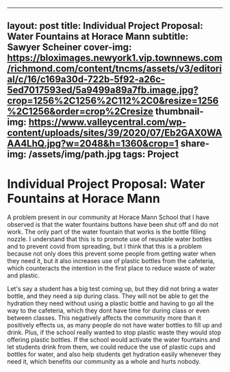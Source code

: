 
---
layout: post
title: Individual Project Proposal: Water Fountains at Horace Mann
subtitle: Sawyer Scheiner
cover-img: https://bloximages.newyork1.vip.townnews.com/richmond.com/content/tncms/assets/v3/editorial/c/16/c169a30d-722b-5f92-a26c-5ed7017593ed/5a9499a89a7fb.image.jpg?crop=1256%2C1256%2C112%2C0&resize=1256%2C1256&order=crop%2Cresize
thumbnail-img: https://www.valleycentral.com/wp-content/uploads/sites/39/2020/07/Eb2GAX0WAAA4LhQ.jpg?w=2048&h=1360&crop=1
share-img: /assets/img/path.jpg
tags: Project
---

# Individual Project Proposal: Water Fountains at Horace Mann

  A problem present in our community at Horace Mann School that I have observed is that the water fountains buttons have been shut off and do not work. The only part of the water fountain that works is the bottle filling nozzle. I understand that this is to promote use of reusable water bottles and to prevent covid from spreading, but I think that this is a problem because not only does this prevent some people from getting water when they need it, but it also increases use of plastic bottles from the cafeteria, which counteracts the intention in the first place to reduce waste of water and plastic. 

  Let's say a student has a big test coming up, but they did not bring a water bottle, and they need a sip during class. They will not be able to get the hydration they need without using a plastic bottle and having to go all the way to the cafeteria, which they dont have time for during class or even between classes. This negatively affects the community more than it positively effects us, as many people do not have water bottles to fill up and drink. Plus, if the school really wanted to stop plastic waste they would stop offering plastic bottles. If the school would activate the water fountains and let students drink from them, we could reduce the use of plastic cups and bottles for water, and also help students get hydration easily whenever they need it, which benefits our community as a whole and hurts nobody.  
